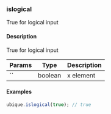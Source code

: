 ### islogical
True for logical input


#### Description

True for logical input


|Params|Type|Description
|---------|----|-----------
|`` | boolean | x element


#### Examples

```js
ubique.islogical(true); // true
```

